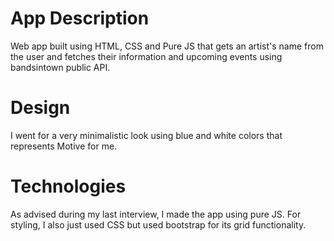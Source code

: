 # App Description

Web app built using HTML, CSS and Pure JS that gets an artist's name from the user and fetches their information and upcoming events using bandsintown public API.

# Design
I went for a very minimalistic look using blue and white colors that represents Motive for me.

# Technologies
As advised during my last interview, I made the app using pure JS. For styling, I also just used CSS but used bootstrap for its grid functionality.

